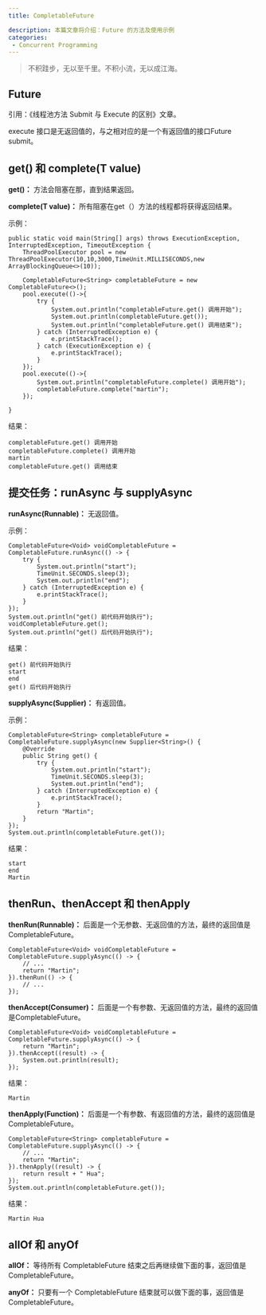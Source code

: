 ```yaml
---
title: CompletableFuture

description: 本篇文章将介绍：Future 的方法及使用示例
categories:
 - Concurrent Programming
---
```


> 不积跬步，无以至千里。不积小流，无以成江海。

## Future

引用：《线程池方法 Submit 与 Execute 的区别》文章。

execute 接口是无返回值的，与之相对应的是一个有返回值的接口Future submit。

## get() 和 complete(T value)

**get()：**
方法会阻塞在那，直到结果返回。

**complete(T value)：**
所有阻塞在get（）方法的线程都将获得返回结果。

示例：
```
public static void main(String[] args) throws ExecutionException, InterruptedException, TimeoutException {
    ThreadPoolExecutor pool = new ThreadPoolExecutor(10,10,3000,TimeUnit.MILLISECONDS,new ArrayBlockingQueue<>(10));

    CompletableFuture<String> completableFuture = new CompletableFuture<>();
    pool.execute(()->{
        try {
            System.out.println("completableFuture.get() 调用开始");
            System.out.println(completableFuture.get());
            System.out.println("completableFuture.get() 调用结束");
        } catch (InterruptedException e) {
            e.printStackTrace();
        } catch (ExecutionException e) {
            e.printStackTrace();
        }
    });
    pool.execute(()->{
        System.out.println("completableFuture.complete() 调用开始");
        completableFuture.complete("martin");
    });

}
```

结果：
```
completableFuture.get() 调用开始
completableFuture.complete() 调用开始
martin
completableFuture.get() 调用结束
```

## 提交任务：runAsync 与 supplyAsync

**runAsync(Runnable)：**
无返回值。

示例：
```
CompletableFuture<Void> voidCompletableFuture = CompletableFuture.runAsync(() -> {
    try {
        System.out.println("start");
        TimeUnit.SECONDS.sleep(3);
        System.out.println("end");
    } catch (InterruptedException e) {
        e.printStackTrace();
    }
});
System.out.println("get() 前代码开始执行");
voidCompletableFuture.get();
System.out.println("get() 后代码开始执行");
```

结果：
```
get() 前代码开始执行
start
end
get() 后代码开始执行
```

**supplyAsync(Supplier)：**
有返回值。

示例：
```
CompletableFuture<String> completableFuture = CompletableFuture.supplyAsync(new Supplier<String>() {
    @Override
    public String get() {
        try {
            System.out.println("start");
            TimeUnit.SECONDS.sleep(3);
            System.out.println("end");
        } catch (InterruptedException e) {
            e.printStackTrace();
        }
        return "Martin";
    }
});
System.out.println(completableFuture.get());
```

结果：
```
start
end
Martin
```

## thenRun、thenAccept 和 thenApply

**thenRun(Runnable)：**
后面是一个无参数、无返回值的方法，最终的返回值是CompletableFuture<Void>。
```
CompletableFuture<Void> voidCompletableFuture = CompletableFuture.supplyAsync(() -> {
    // ...
    return "Martin";
}).thenRun(() -> {
    // ...
});
```

**thenAccept(Consumer)：**
后面是一个有参数、无返回值的方法，最终的返回值是CompletableFuture<Void>。
```
CompletableFuture<Void> voidCompletableFuture = CompletableFuture.supplyAsync(() -> {
    return "Martin";
}).thenAccept((result) -> {
    System.out.println(result);
});
```

结果：
```
Martin
```

**thenApply(Function)：**
后面是一个有参数、有返回值的方法，最终的返回值是CompletableFuture<T>。
```
CompletableFuture<String> completableFuture = CompletableFuture.supplyAsync(() -> {
    // ...
    return "Martin";
}).thenApply((result) -> {
    return result + " Hua";
});
System.out.println(completableFuture.get());
```

结果：
```
Martin Hua
```

## allOf 和 anyOf

**allOf：**
等待所有 CompletableFuture 结束之后再继续做下面的事，返回值是 CompletableFuture<Void>。

**anyOf：**
只要有一个 CompletableFuture 结束就可以做下面的事，返回值是 CompletableFuture<Object>。